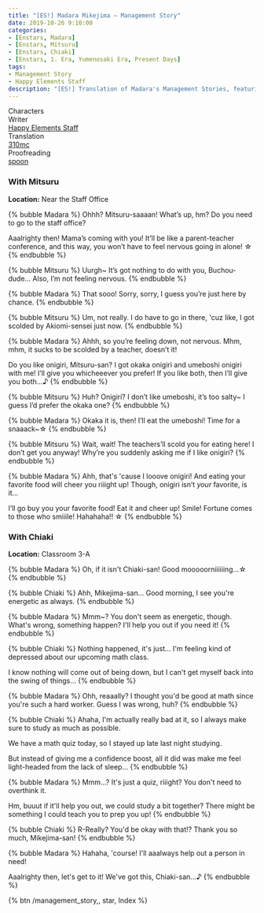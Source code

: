 ```yaml
---
title: "[ES!] Madara Mikejima – Management Story"
date: 2019-10-26 9:10:00
categories:
- [Enstars, Madara]
- [Enstars, Mitsuru]
- [Enstars, Chiaki]
- [Enstars, 1. Era, Yumenosaki Era, Present Days]
tags:
- Management Story
- Happy Elements Staff
description: "[ES!] Translation of Madara's Management Stories, featuring Mitsuru and Chiaki."
---
```

<div class="three-wrapper" style="--storyColor:#5ac189;--storyColor-rgb:90,193,137;--storyColor-h:147.4;--storyColor-s:45.4%;--storyColor-l:55.5%;">
    <div class="info-area">
        <div class="info">
            <div class="info-item characters">
                <div class="label">
                    Characters
                </div>
                <div class="value">
								<a href="/categories/Enstars/Madara" character="Madara"></a>
                <a href="/categories/Enstars/Mitsuru" character="Mitsuru"></a>
                <a href="/categories/Enstars/Chiaki" character="Chiaki"></a>
                </div>
            </div>
            <div class="info-item one">
                <div class="label">
                    Writer
                </div>
                <div class="value">
                    <a href="/tags/Happy-Elements-Staff/">Happy Elements Staff</a>
                </div>
            </div>
            <div class="info-item two">
                <div class="label">
                    Translation
                </div>
                <div class="value">
                    <a href="/about">310mc</a>
                </div>
            </div>
            <div class="info-item three">
                <div class="label">
                   Proofreading
                </div>
                <div class="value">
                    <a href="https://twitter.com/splafyoon">spoon</a>
                </div>
            </div>
        </div>
    </div>
</div>

<!-- more -->

### With Mitsuru

<div class="msr-location">
    <p><span><b>Location:</b> Near the Staff Office</span></p>
</div>

{% bubble Madara %}
Ohhh? Mitsuru-saaaan! What’s up, hm? Do you need to go to the staff office?

Aaalrighty then! Mama’s coming with you! It’ll be like a parent-teacher conference, and this way, you won’t have to feel nervous going in alone! ☆
{% endbubble %}

{% bubble Mitsuru %}
Uurgh~ It’s got nothing to do with you, Buchou-dude… Also, I’m not feeling nervous.
{% endbubble %}

{% bubble Madara %}
That sooo! Sorry, sorry, I guess you’re just here by chance.
{% endbubble %}

{% bubble Mitsuru %}
Um, not really. I do have to go in there, 'cuz like, I got scolded by Akiomi-sensei just now.
{% endbubble %}

{% bubble Madara %}
Ahhh, so you’re feeling down, not nervous. Mhm, mhm, it sucks to be scolded by a teacher, doesn’t it!

Do you like onigiri, Mitsuru-san? I got okaka onigiri and umeboshi onigiri with me! I’ll give you whicheeever you prefer! If you like both, then I’ll give you both…♪
{% endbubble %}

{% bubble Mitsuru %}
Huh? Onigiri? I don’t like umeboshi, it’s too salty~ I guess I’d prefer the okaka one?
{% endbubble %}

{% bubble Madara %}
Okaka it is, then! I’ll eat the umeboshi! Time for a snaaack~☆
{% endbubble %}

{% bubble Mitsuru %}
Wait, wait! The teachers’ll scold you for eating here! I don’t get you anyway! Why’re you suddenly asking me if I like onigiri?
{% endbubble %}

{% bubble Madara %}
Ahh, that's 'cause I looove onigiri! And eating your favorite food will cheer you riiight up! Though, onigiri isn’t *your* favorite, is it…

I’ll go buy you your favorite food! Eat it and cheer up! Smile! Fortune comes to those who smiiile! Hahahaha!! ☆
{% endbubble %}

### With Chiaki

<div class="msr-location">
    <p><span><b>Location:</b> Classroom 3-A</span></p>
</div>

{% bubble Madara %}
Oh, if it isn't Chiaki-san! Good mooooorniiiiiing…☆
{% endbubble %}

{% bubble Chiaki %}
Ahh, Mikejima-san… Good morning, I see you're energetic as always.
{% endbubble %}

{% bubble Madara %}
Mmm~? You don't seem as energetic, though. What's wrong, something happen? I'll help you out if you need it!
{% endbubble %}

{% bubble Chiaki %}
Nothing happened, it's just… I'm feeling kind of depressed about our upcoming math class.

I know nothing will come out of being down, but I can't get myself back into the swing of things…
{% endbubble %}

{% bubble Madara %}
Ohh, reaaally? I thought you'd be good at math since you're such a hard worker. Guess I was wrong, huh?
{% endbubble %}

{% bubble Chiaki %}
Ahaha, I'm actually really bad at it, so I always make sure to study as much as possible.

We have a math quiz today, so I stayed up late last night studying.

But instead of giving me a confidence boost, all it did was make me feel light-headed from the lack of sleep…
{% endbubble %}

{% bubble Madara %}
Mmm…? It's just a quiz, riiight? You don't need to overthink it.

Hm, buuut if it'll help you out, we could study a bit together? There might be something I could teach you to prep you up!
{% endbubble %}

{% bubble Chiaki %}
R-Really? You'd be okay with that!? Thank you so much, Mikejima-san!
{% endbubble %}

{% bubble Madara %}
Hahaha, 'course! I'll aaalways help out a person in need!

Aaalrighty then, let's get to it! We've got this, Chiaki-san…♪
{% endbubble %}

<div toc>{% btn /management_story,, star, Index %}</div>
